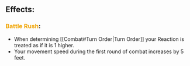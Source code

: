 ## Effects:
### <span style="font-weight:bold;color:rgb(240, 164, 0)">Battle Rush</span>:
- When determining [[Combat#Turn Order|Turn Order]] your Reaction is treated as if it is 1 higher.
- Your movement speed during the first round of combat increases by 5 feet.
